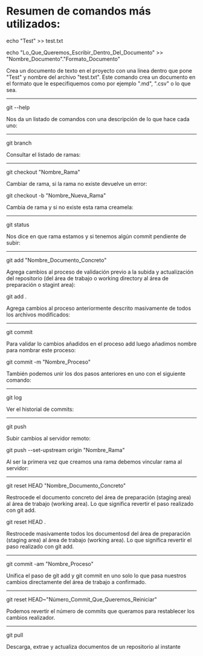# Resumen de comandos más utilizados:

echo "Test" >> test.txt

echo "Lo_Que_Queremos_Escribir_Dentro_Del_Documento" >> "Nombre_Documento"."Formato_Documento"

Crea un documento de texto en el proyecto con una linea dentro que pone "Test" y nombre del archivo "test.txt". Este comando crea un documento en el formato que le especifiquemos como por ejemplo ".md", ".csv" o lo que sea.

------------------------------------------------------------------------------------------------------------------

git --help

Nos da un listado de comandos con una descripción de lo que hace cada uno:

------------------------------------------------------------------------------------------------------------------

git branch

Consultar el listado de ramas:

------------------------------------------------------------------------------------------------------------------

git checkout "Nombre_Rama"

Cambiar de rama, si la rama no existe devuelve un error:

git checkout -b "Nombre_Nueva_Rama"

Cambia de rama y si no existe esta rama creamela:

------------------------------------------------------------------------------------------------------------------

git status

Nos dice en que rama estamos y si tenemos algún commit pendiente de subir:

------------------------------------------------------------------------------------------------------------------

git add "Nombre_Documento_Concreto"

Agrega cambios al proceso de validación previo a la subida y actualización del repositorio (del área de trabajo o working directory al área de preparación o stagint area):

git add .

Agrega cambios al proceso anteriormente descrito masivamente de todos los archivos modificados:

------------------------------------------------------------------------------------------------------------------

git commit

Para validar lo cambios añadidos en el proceso add luego añadimos nombre para nombrar este proceso:

git commit -m "Nombre_Proceso"

También podemos unir los dos pasos anteriores en uno con el siguiente comando:

------------------------------------------------------------------------------------------------------------------

git log

Ver el historial de commits:

------------------------------------------------------------------------------------------------------------------

git push

Subir cambios al servidor remoto:

git push --set-upstream origin "Nombre_Rama"

Al ser la primera vez que creamos una rama debemos  vincular rama al servidor:

------------------------------------------------------------------------------------------------------------------

git reset HEAD "Nombre_Documento_Concreto"

Restrocede el documento concreto del área de preparación (staging area) al área de trabajo (working area). Lo que significa revertir el paso realizado con git add.

git reset HEAD .

Restrocede masivamente todos los documentosd del área de preparación (staging area) al área de trabajo (working area). Lo que significa revertir el paso realizado con git add.

------------------------------------------------------------------------------------------------------------------

git commit -am "Nombre_Proceso"

Unifica el paso de git add y git commit en uno solo lo que pasa nuestros cambios directamente del área de trabajo a confirmado.

------------------------------------------------------------------------------------------------------------------

git reset HEAD~"Número_Commit_Que_Queremos_Reiniciar"

Podemos revertir el número de commits que queramos para restablecer los cambios realizador.

------------------------------------------------------------------------------------------------------------------

git pull

Descarga, extrae y actualiza documentos de un repositorio al instante

